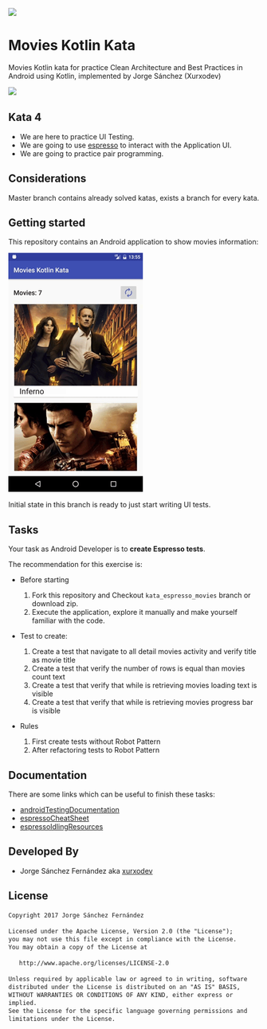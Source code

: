 
![](http://xurxodev.com/content/images/2017/04/xurxodev-readme.png) 
#  Movies Kotlin Kata
Movies Kotlin kata for practice Clean Architecture and Best Practices in Android using Kotlin, implemented by Jorge Sánchez (Xurxodev)

![](http://xurxodev.com/content/images/2017/07/kotlin_espresso.png)

## Kata 4

- We are here to practice UI Testing.
- We are going to use [espresso](https://google.github.io/android-testing-support-library/docs) to interact with the Application UI.
- We are going to practice pair programming.

## Considerations

Master branch contains already solved katas, exists a branch for every kata.

## Getting started

This repository contains an Android application to show movies information:

![](/art/movies.gif)

Initial state in this branch is ready to just start writing UI tests.

## Tasks

Your task as Android Developer is to **create Espresso tests**.

The recommendation for this exercise is:

  * Before starting
    1. Fork this repository and Checkout `kata_espresso_movies` branch or download zip.
    2. Execute the application, explore it manually and make yourself familiar with the code.
  
  * Test to create:
    1. Create a test that navigate to all detail movies activity and verify title as movie title
    2. Create a test that verify the number of rows is equal than movies count text
    3. Create a test that verify that while is retrieving movies loading text is visible
    4. Create a test that verify that while is retrieving movies progress bar is visible
    
  * Rules
    1. First create tests without Robot Pattern
    2. After refactoring tests to Robot Pattern

## Documentation

There are some links which can be useful to finish these tasks:

* [androidTestingDocumentation](https://google.github.io/android-testing-support-library)
* [espressoCheatSheet](https://google.github.io/android-testing-support-library/docs/espresso/cheatsheet/index.html)
* [espressoIdlingResources](http://dev.jimdo.com/2014/05/09/wait-for-it-a-deep-dive-into-espresso-s-idling-resources)

## Developed By

* Jorge Sánchez Fernández aka [xurxodev](https://twitter.com/xurxodev)

## License


    Copyright 2017 Jorge Sánchez Fernández

    Licensed under the Apache License, Version 2.0 (the "License");
    you may not use this file except in compliance with the License.
    You may obtain a copy of the License at

       http://www.apache.org/licenses/LICENSE-2.0

    Unless required by applicable law or agreed to in writing, software
    distributed under the License is distributed on an "AS IS" BASIS,
    WITHOUT WARRANTIES OR CONDITIONS OF ANY KIND, either express or implied.
    See the License for the specific language governing permissions and
    limitations under the License.
